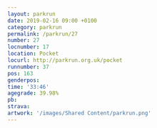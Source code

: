 ```yaml
---
layout: parkrun
date: 2019-02-16 09:00 +0100
category: parkrun
permalink: /parkrun/27
number: 27
locnumber: 17
location: Pocket
locurl: http://parkrun.org.uk/pocket
runnumber: 37
pos: 163
genderpos: 
time: '33:46'
agegrade: 39.98%
pb: 
strava: 
artwork: '/images/Shared Content/parkrun.png'
---
```

